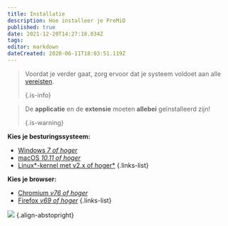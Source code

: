 ```yaml
---
title: Installatie
description: Hoe installeer je PreMiD
published: true
date: 2021-12-20T14:27:18.034Z
tags:
editor: markdown
dateCreated: 2020-06-11T18:03:51.119Z
---
```


> Voordat je verder gaat, zorg ervoor dat je systeem voldoet aan alle [vereisten](/install/requirements).
>
> {.is-info}

> De **applicatie** en de **extensie** moeten **allebei** geïnstalleerd zijn!
>
> {.is-warning}

**Kies je besturingssysteem:**
- [Windows *7 of hoger*](/install/windows)
- [macOS *10.11 of hoger*](/install/macos)
- [Linux*-kernel met v2.x of hoger*](/install/linux)
{.links-list}

**Kies je browser:**
- [Chromium *v76 of hoger*](/install/chromium)
- [Firefox *v69 of hoger*](/install/firefox)
{.links-list}

![](https://a.icons8.com/ajlQdsfa/FZhYWV/svg.svg) {.align-abstopright}
